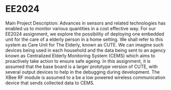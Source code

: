 # EE2024
Main Project Description: Advances in sensors and related technologies has enabled us to monitor various quantities in a cost effective way. For our EE2024 assignment, we explore the possibility of deploying one embedded unit for the care of a elderly person in a home setting. We shall refer to this system as Care Unit for The Elderly, known as CUTE. We can imagine such devices being used in each household and the data being sent to an agency known as Centralized Elderly Monitoring System (CEMS) which aims to proactively take action to ensure safe ageing. In this assignment, it is assumed that the base board is a larger prototype version of CUTE, with several output devices to help in the debugging during development. The XBee RF module is assumed to a be a low powered wireless communication device that sends collected data to CEMS.
